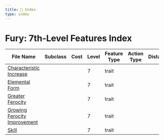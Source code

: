 ```yaml
---
title: 📑 Index
type: index
---
```


# Fury: 7th-Level Features Index

| File Name                                                           | Subclass | Cost | Level | Feature Type | Action Type | Distance | Target |
| ------------------------------------------------------------------- | -------- | ---- | ----- | ------------ | ----------- | -------- | ------ |
| [Characteristic Increase](../Characteristic%20Increase)             |          |      | 7     | trait        |             |          |        |
| [Elemental Form](../Elemental%20Form)                               |          |      | 7     | trait        |             |          |        |
| [Greater Ferocity](../Greater%20Ferocity)                           |          |      | 7     | trait        |             |          |        |
| [Growing Ferocity Improvement](../Growing%20Ferocity%20Improvement) |          |      | 7     | trait        |             |          |        |
| [Skill](../Skill)                                                   |          |      | 7     | trait        |             |          |        |
